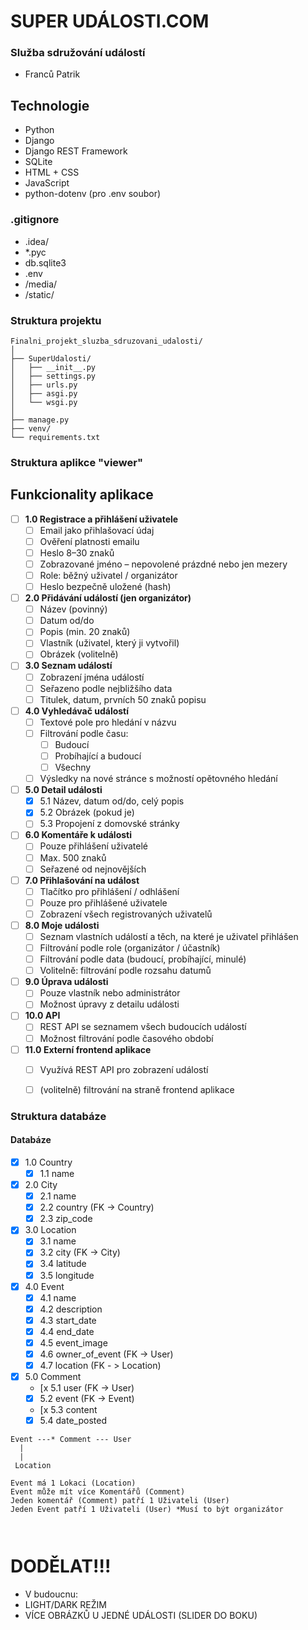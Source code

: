 # SUPER UDÁLOSTI.COM

### Služba sdružování událostí
- Franců Patrik

## Technologie
- Python
- Django
- Django REST Framework
- SQLite
- HTML + CSS
- JavaScript
- python-dotenv (pro .env soubor)

### .gitignore
* .idea/
* *.pyc
* db.sqlite3
* .env
* /media/
* /static/

### Struktura projektu
```plaintext
Finalni_projekt_sluzba_sdruzovani_udalosti/
│
├── SuperUdalosti/
│   ├── __init__.py
│   ├── settings.py
│   ├── urls.py
│   ├── asgi.py
│   └── wsgi.py
│
├── manage.py
├── venv/
└── requirements.txt
```

### Struktura aplikce "viewer"


## Funkcionality aplikace

- [ ] **1.0 Registrace a přihlášení uživatele**
  - [ ] Email jako přihlašovací údaj
  - [ ] Ověření platnosti emailu
  - [ ] Heslo 8–30 znaků
  - [ ] Zobrazované jméno – nepovolené prázdné nebo jen mezery
  - [ ] Role: běžný uživatel / organizátor
  - [ ] Heslo bezpečně uložené (hash)

- [ ] **2.0 Přidávání událostí (jen organizátor)**
  - [ ] Název (povinný)
  - [ ] Datum od/do
  - [ ] Popis (min. 20 znaků)
  - [ ] Vlastník (uživatel, který ji vytvořil)
  - [ ] Obrázek (volitelně)

- [ ] **3.0 Seznam událostí**
  - [ ] Zobrazení jména událostí
  - [ ] Seřazeno podle nejbližšího data
  - [ ] Titulek, datum, prvních 50 znaků popisu

- [ ] **4.0 Vyhledávač událostí**
  - [ ] Textové pole pro hledání v názvu
  - [ ] Filtrování podle času:
    - [ ] Budoucí
    - [ ] Probíhající a budoucí
    - [ ] Všechny
  - [ ] Výsledky na nové stránce s možností opětovného hledání

- [ ] **5.0 Detail události**
  - [x] 5.1 Název, datum od/do, celý popis
  - [x] 5.2 Obrázek (pokud je)
  - [ ] 5.3 Propojení z domovské stránky

- [ ] **6.0 Komentáře k události**
  - [ ] Pouze přihlášení uživatelé
  - [ ] Max. 500 znaků
  - [ ] Seřazené od nejnovějších

- [ ] **7.0 Přihlašování na událost**
  - [ ] Tlačítko pro přihlášení / odhlášení
  - [ ] Pouze pro přihlášené uživatele
  - [ ] Zobrazení všech registrovaných uživatelů

- [ ] **8.0 Moje události**
  - [ ] Seznam vlastních událostí a těch, na které je uživatel přihlášen
  - [ ] Filtrování podle role (organizátor / účastník)
  - [ ] Filtrování podle data (budoucí, probíhající, minulé)
  - [ ] Volitelně: filtrování podle rozsahu datumů

- [ ] **9.0 Úprava události**
  - [ ] Pouze vlastník nebo administrátor
  - [ ] Možnost úpravy z detailu události

- [ ] **10.0 API**
  - [ ] REST API se seznamem všech budoucích událostí
  - [ ] Možnost filtrování podle časového období

- [ ] **11.0 Externí frontend aplikace**
  - [ ] Využívá REST API pro zobrazení událostí
  - [ ] (volitelně) filtrování na straně frontend aplikace


### Struktura databáze

#### Databáze


- [x] 1.0 Country
  - [x] 1.1 name

- [x] 2.0 City
  - [x] 2.1 name
  - [x] 2.2 country (FK -> Country)
  - [x] 2.3 zip_code

- [x] 3.0 Location
  - [x] 3.1 name
  - [x] 3.2 city (FK -> City)
  - [x] 3.4 latitude
  - [x] 3.5 longitude

- [x] 4.0 Event
  - [x] 4.1 name
  - [x] 4.2 description
  - [x] 4.3 start_date
  - [x] 4.4 end_date
  - [x] 4.5 event_image
  - [x] 4.6 owner_of_event (FK -> User)
  - [x] 4.7 location (FK - > Location)
 
- [x] 5.0 Comment
  - [x 5.1 user (FK -> User)
  - [x] 5.2 event (FK -> Event)
  - [x 5.3 content
  - [x] 5.4 date_posted

```plaintext
Event ---* Comment --- User
  |
  |
 Location

Event má 1 Lokaci (Location) 
Event může mít více Komentářů (Comment)
Jeden komentář (Comment) patří 1 Uživateli (User)
Jeden Event patří 1 Uživateli (User) *Musí to být organizátor



```
# DODĚLAT!!!



- V budoucnu:
- LIGHT/DARK REŽIM
- VÍCE OBRÁZKŮ U JEDNÉ UDÁLOSTI (SLIDER DO BOKU)
